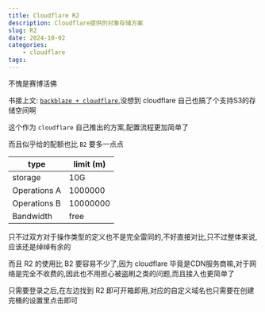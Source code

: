 ```yaml
---
title: Cloudflare R2
description: Cloudflare提供的对象存储方案
slug: R2
date: 2024-10-02
categories:
    - cloudflare
tags:
---
```


不愧是赛博活佛

书接上文: [`backblaze + cloudflare`](/p/B2),没想到 cloudflare 自己也搞了个支持S3的存储空间啊

这个作为 `cloudflare` 自己推出的方案,配置流程更加简单了

而且似乎给的配额也比 `B2` 要多一点点

| type | limit (m) |
| --- | --- |
| storage | 10G |
| Operations A | 1000000 |
| Operations B | 10000000 |
| Bandwidth | free |

只不过双方对于操作类型的定义也不是完全雷同的,不好直接对比,只不过整体来说,应该还是绰绰有余的

而且 R2 的使用比 B2 要容易不少了,因为 cloudflare 毕竟是CDN服务商嘛,对于网络是完全不收费的,因此也不用担心被盗刷之类的问题,而且接入也更简单了

只需要登录之后,在左边找到 R2 即可开箱即用,对应的自定义域名也只需要在创建完桶的设置里点击即可
